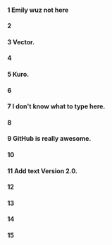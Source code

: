 #### 1 Emily wuz not here
#### 2
#### 3 Vector.
#### 4
#### 5 Kuro.
#### 6
#### 7 I don't know what to type here.
#### 8
#### 9 GitHub is really awesome.
#### 10
#### 11 Add text Version 2.0.
#### 12
#### 13
#### 14
#### 15